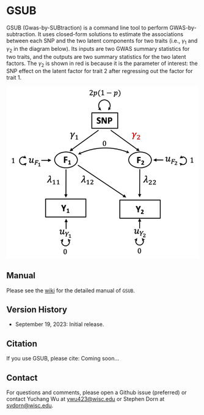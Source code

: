 # GSUB
GSUB (Gwas-by-SUBtraction) is a command line tool to perform GWAS-by-subtraction. It uses closed-form solutions to estimate the associations between each SNP and the two latent components for two traits (i.e., $\gamma_1$ and $\gamma_2$ in the diagram below). Its inputs are two GWAS summary statistics for two traits, and the outputs are two summary statistics for the two latent factors. The $\gamma_2$ is shown in red is because it is the parameter of interest: the SNP effect on the latent factor for trait 2 after regressing out the factor for trait 1.

![GSUB workflow](https://github.com/qlu-lab/GSUB/blob/main/figures/GSUB_general_workflow.png)

## Manual
Please see the [wiki](https://github.com/qlu-lab/GSUB/wiki) for the detailed manual of `GSUB`.

## Version History
* September 19, 2023: Initial release.

## Citation
If you use GSUB, please cite:
Coming soon...

## Contact
For questions and comments, please open a Github issue (preferred) or contact Yuchang Wu at [ywu423@wisc.edu](mailto:ywu423@wisc.edu) or Stephen Dorn at [svdorn@wisc.edu](mailto:svdorn@wisc.edu).
